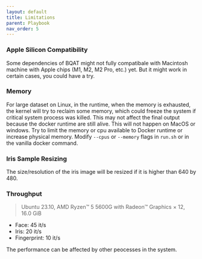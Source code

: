 ```yaml
---
layout: default
title: Limitations
parent: Playbook
nav_order: 5
---
```


### Apple Silicon Compatibility

Some dependencies of BQAT might not fully compatibale with Macintosh machine with Apple chips (M1, M2, M2 Pro, etc.) yet. But it might work in certain cases, you could have a try.

### Memory

For large dataset on Linux, in the runtime, when the memory is exhausted, the kernel will try to reclaim some memory, which could freeze the system if critical system process was killed. This may not affect the final output because the docker runtime are still alive. This will not happen on MacOS or windows. Try to limit the memory or cpu available to Docker runtime or increase physical memory. Modify `--cpus` or `--memory` flags in `run.sh` or in the vanilla docker command.

### Iris Sample Resizing

The size/resolution of the iris image will be resized if it is higher than 640 by 480.

### Throughput

> Ubuntu 23.10, AMD Ryzen™ 5 5600G with Radeon™ Graphics × 12, 16.0 GiB

+ Face: 45 it/s
+ Iris: 20 it/s
+ Fingerprint: 10 it/s

The performance can be affected by other peocesses in the system.
